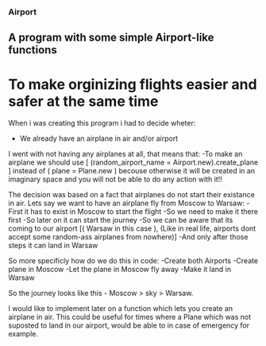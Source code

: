 
### Airport ###
## A program with some simple Airport-like functions ##
# To make orginizing flights easier and safer at the same time #

When i was creating this program i had to decide wheter:
- We already have an airplane in air and/or airport

I went with not having any airplanes at all, that means that:
-To make an airplane we should use [ (random_airport_name = Airport.new).create_plane ] instead of ( plane = Plane.new ) becouse otherwise it will be created in an imaginary space and you will not be able to do any action with it!!

The decision was based on a fact that airplanes do not start their existance in air.
Lets say we want to have an airplane fly from Moscow to Warsaw:
-First it has to exist in Moscow to start the flight 
-So we need to make it there first
-So later on it can start the journey
-So we can be aware that its coming to our airport [( Warsaw in this case ), (Like in real life, airports dont accept some random-ass airplanes from nowhere)]
-And only after those steps it can land in Warsaw

So more specificly how do we do this in code:
-Create both Airports
-Create plane in Moscow
-Let the plane in Moscow fly away 
-Make it land in Warsaw

So the journey looks like this - Moscow > sky > Warsaw.

I would like to implement later on a function which lets you create an airplane in air.
This could be useful for times where a Plane which was not suposted to land in our airport, would be able to in case of emergency for example.

